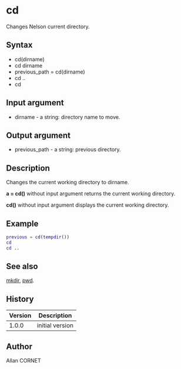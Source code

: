 

# cd

Changes Nelson current directory.

## Syntax

- cd(dirname)
- cd dirname
- previous_path = cd(dirname)
- cd ..
- cd

## Input argument

 - dirname - a string: directory name to move.

## Output argument

 - previous_path - a string: previous directory.

## Description


  <p>Changes the current working directory to dirname.</p>
  <p><b>a = cd()</b> without input argument returns the current working directory.</p>
  <p><b>cd()</b> without input argument displays the current working directory.</p>
  <p/>


## Example

```matlab
previous = cd(tempdir())
cd
cd ..
```

## See also

[mkdir](mkdir.md), [pwd](pwd.md).
## History

|Version|Description|
|------|------|
|1.0.0|initial version|


## Author

Allan CORNET



